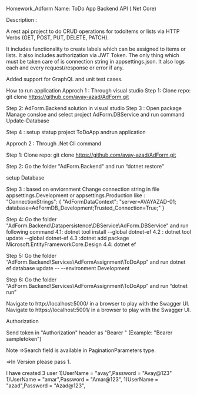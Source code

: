 Homework_Adform
Name: ToDo App Backend API (.Net Core)

 

Description : 

A rest api project to do CRUD operations for todoitems or lists via HTTP Verbs (GET, POST, PUT, DELETE, PATCH).

It includes functionality to create labels which can be assigned to items or lists. It also includes  authorization via JWT Token. The only thing which must be taken care of is connection string in appsettings.json.
It also logs each and every request/response or error if any.

Added support for GraphQL and unit test cases.


How to run application
Approch 1 : Through visual studio
Step 1: Clone repo:
git clone https://github.com/avay-azad/AdForm.git

Step 2: AdForm.Backend solution in visual studio
Step 3 : Open package Manage consloe and select project AdForm.DBService and run command
 Update-Database

Step 4 : setup statup project ToDoApp andrun application


Approch 2 : Through .Net Cli command

Step 1: Clone repo:
git clone https://github.com/avay-azad/AdForm.git

Step 2: Go the folder "AdForm.Backend" and run
“dotnet restore”

setup Database 

Step 3 : based on enviornment Change connection string in file appsettings.Development or appsettings.Production
like : "ConnectionStrings": {
    "AdFormDataContext": "server=AVAYAZAD-01; database=AdFormDB_Development;Trusted_Connection=True;"
  }
  
Step 4: Go the folder "AdForm.Backend\Datapersistence\DBService\AdForm.DBService" and run following command
4.1: dotnet tool install --global dotnet-ef
4.2 : dotnet tool update --global dotnet-ef
4.3 :dotnet add package Microsoft.EntityFrameworkCore.Design
4.4: dotnet ef

Step 5: Go the folder “AdForm.Backend\Services\AdFormAssignment\ToDoApp” and run 
 dotnet ef database update -- --environment Development

Step 6: Go the folder “AdForm.Backend\Services\AdFormAssignment\ToDoApp” and run 
“dotnet run”

Navigate to http://localhost:5000/ in a browser to play with the Swagger UI.
Navigate to https://localhost:5001/ in a browser to play with the Swagger UI.


Authorization

Send token in "Authorization" header as "Bearer <token>" (Example: "Bearer sampletoken")

Note
=>Search field is available in PaginationParameters type.

=>In Version please pass 1.


I have created 3 user 
1)UserName = "avay",Password = "Avay@123"
1)UserName = "amar",Password = "Amar@123",
1)UserName = "azad",Password = "Azad@123",